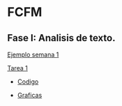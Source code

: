 # FCFM

## Fase I: Analisis de texto.

[Ejemplo semana 1](https://github.com/mayraberrones94/FCFM/blob/master/Semana_1_Pre_procesamiento_de_datos.ipynb)

[Tarea 1]()

- [Codigo]()

- [Graficas]()

